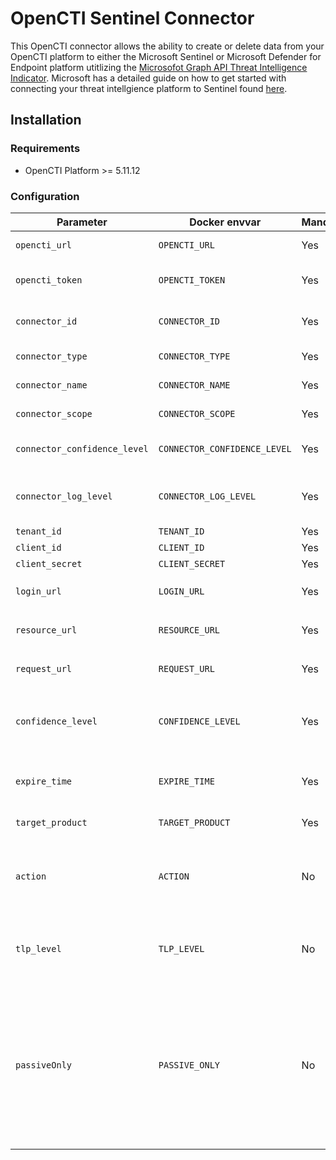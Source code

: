 # OpenCTI Sentinel Connector
This OpenCTI connector allows the ability to create or delete data from your OpenCTI platform to either the Microsoft Sentinel or Microsoft Defender for Endpoint platform utitlizing the [Microsofot Graph API Threat Intelligence Indicator](https://learn.microsoft.com/en-us/graph/api/resources/tiindicator?view=graph-rest-beta). Microsoft has a detailed guide on how to get started with connecting your threat intellgience platform to Sentinel found [here](https://learn.microsoft.com/en-us/azure/architecture/example-scenario/data/sentinel-threat-intelligence#import-threat-indicators-with-the-platforms-data-connector).

## Installation

### Requirements

- OpenCTI Platform >= 5.11.12

### Configuration

| Parameter                            | Docker envvar                       | Mandatory    | Description                                                                                                                                                |
| ------------------------------------ | ----------------------------------- | ------------ | ---------------------------------------------------------------------------------------------------------------------------------------------------------- |
| `opencti_url`                        | `OPENCTI_URL`                       | Yes          | The URL of the OpenCTI platform.                                                                                                                           |
| `opencti_token`                      | `OPENCTI_TOKEN`                     | Yes          | The default admin token configured in the OpenCTI platform parameters file.                                                                                |
| `connector_id`                       | `CONNECTOR_ID`                      | Yes          | A valid arbitrary `UUIDv4` that must be unique for this connector.                                                                                         |
| `connector_type`                     | `CONNECTOR_TYPE`                    | Yes          | Must be `STREAM` (this is the connector type).                                                                                                      |
| `connector_name`                     | `CONNECTOR_NAME`                    | Yes          | Must be `sentinel`, not used in this connector.                                                                                                                                         |
| `connector_scope`                    | `CONNECTOR_SCOPE`                   | Yes          | Must be `sentinel`, not used in this connector.                                                                                                 |
| `connector_confidence_level`         | `CONNECTOR_CONFIDENCE_LEVEL`        | Yes          | The default confidence level for created sightings (a number between 1 and 4).                                                                             |
| `connector_log_level`                | `CONNECTOR_LOG_LEVEL`               | Yes          | The log level for this connector, could be `debug`, `info`, `warn` or `error` (less verbose).                                                              |
| `tenant_id`                          | `TENANT_ID`                         | Yes          | Your Azure Tentent ID                                                                                                                                           |
| `client_id`                          | `CLIENT_ID`                         | Yes          | Your Azure App Client ID                                                                                                                                        |
| `client_secret`                      | `CLIENT_SECRET`                     | Yes          | Your Azure App Client Secret                                                                                                                                    |
| `login_url`                          | `LOGIN_URL`                         | Yes          | Login URL for Microsoft which is `https://login.microsoft.com`                                                                                                                                 |
| `resource_url`                       | `RESOURCE_URL`                      | Yes          | The resource the API will use which is `https://graph.microsoft.com`                                                                                                           |
| `request_url`                        | `REQUEST_URL`                       | Yes          | The request URL that will be used which is `/beta/security/tiIndicators`                                                                                                              |
| `confidence_level`                   | `CONFIDENCE_LEVEL`                  | Yes          | Alerts equal to or higher than this will be blocked, Lower will be alerted, and 0 will be allowed must be between 0 to 100                                                                                                                      |
| `expire_time`                        | `EXPIRE_TIME`                       | Yes          | Number of days for your indicator to expire in Sentinel. Suggestion of `30` as a default                                                         |
| `target_product`                     | `TARGET_PRODUCT`                    | Yes          | `Azure Sentinel` or `Microsoft Defender` ATP"                                                                                                               |
| `action`                             | `ACTION`                            | No           | The action to apply if the indicator is matched from within the targetProduct security tool. Possible values are: `unknown`, `allow`, `block`, `alert`.                                                                                                    |
| `tlp_level`                          | `TLP_LEVEL`                         | No           | This will overide all TLP values submitted to Sentinel to this. Possible TLP values are `unknown`, `white`, `green`, `amber`, `red`                                                 |
| `passiveOnly`                        | `PASSIVE_ONLY`                      | No           | Determines if the indicator should trigger an event that is visible to an end-user. When set to `True` security tools will not notify the end user that a ‘hit’ has occurred. This is most often treated as audit or silent mode by security products where they will simply log that a match occurred but will not perform the action. Default value is `False`.                                                                                                                       |




